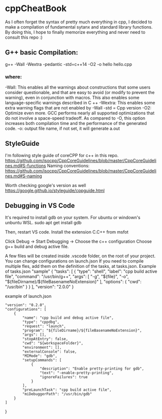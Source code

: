# cppCheatBook
As I often forget the syntax of pretty much everything in cpp, I decided to make a compilation of fundamental sytanx and standard library functions.
By doing this, I hope to finally memorize everything and never need to consult this repo :)


## G++ basic Compilation:

g++ -Wall -Wextra -pedantic -std=c++14 -O2 -o hello hello.cpp

### where:
-Wall: This enables all the warnings about constructions that some users consider questionable, and that are easy to avoid (or modify to prevent the warning), even in conjunction with macros. This also enables some language-specific warnings described in C ++
-Wextra: This enables some extra warning flags that are not enabled by -Wall
-std = Cpp version
-O2: Optimize even more. GCC performs nearly all supported optimizations that do not involve a space-speed tradeoff. As compared to -O, this option increases both compilation time and the performance of the generated code.
-o: output file name, if not set, it will generate a.out

## StyleGuide

I'm following style guide of coreCPP for c++ in this repo. 
https://github.com/isocpp/CppCoreGuidelines/blob/master/CppCoreGuidelines.md#S-functions
Naming conventions:
https://github.com/isocpp/CppCoreGuidelines/blob/master/CppCoreGuidelines.md#S-naming

Worth checking google's version as well
https://google.github.io/styleguide/cppguide.html


## Debugging in VS Code

It's required to install gdb on your system. 
For ubuntu or windown's unbuntu WSL. 
sudo apt get install gdb

Then, restart VS code. 
Install the extension C.C++ from msfot

Click Debug ->
Start Debugging ->
Choose the c++ configuration
Choose g++ build and debug active file. 

A few files will be created inside .vscode folder, on the root of your project. 
You can change configurations on launch.json
If you need to compile multiple fles, add them on the definition of the tasks, at tasks.json.
Example of tasks.json
"sample"
        {
            "tasks": [
                {
                    "type": "shell",
                    "label": "cpp build active file",
                    "command": "/usr/bin/g++",
                    "args": [
                        "-g",
                        "${file}",
                        "-o",
                        "${fileDirname}/${fileBasenameNoExtension}"
                    ],
                    "options": {
                        "cwd": "/usr/bin"
                    }
                }
            ],
            "version": "2.0.0"
        }

example of  launch.json

    "version": "0.2.0",
    "configurations": [
        {
            "name": "cpp build and debug active file",
            "type": "cppdbg",
            "request": "launch",
            "program": "${fileDirname}/${fileBasenameNoExtension}",
            "args": [],
            "stopAtEntry": false,
            "cwd": "${workspaceFolder}",
            "environment": [],
            "externalConsole": false,
            "MIMode": "gdb",
            "setupCommands": [
                {
                    "description": "Enable pretty-printing for gdb",
                    "text": "-enable-pretty-printing",
                    "ignoreFailures": true
                }
            ],
            "preLaunchTask": "cpp build active file",
            "miDebuggerPath": "/usr/bin/gdb"
        }
    ]
}

